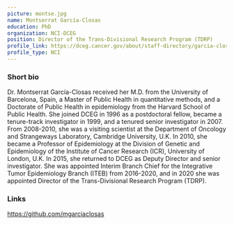 ```yaml
---
picture: montse.jpg
name: Montserrat García-Closas
education: PhD
organization: NCI-DCEG
position: Director of the Trans-Divisional Research Program (TDRP)
profile_link: https://dceg.cancer.gov/about/staff-directory/garcia-closas-montserrat
profile_type: NCI
---
```


### Short bio 
Dr. Montserrat García-Closas received her M.D. from the University of Barcelona, Spain, a Master of Public Health in quantitative methods, and a Doctorate of Public Health in epidemiology from the Harvard School of Public Health. She joined DCEG in 1996 as a postdoctoral fellow, became a tenure-track investigator in 1999, and a tenured senior investigator in 2007. From 2008-2010, she was a visiting scientist at the Department of Oncology and Strangeways Laboratory, Cambridge University, U.K. In 2010, she became a Professor of Epidemiology at the Division of Genetic and Epidemiology of the Institute of Cancer Research (ICR), University of London, U.K. In 2015, she returned to DCEG as Deputy Director and senior investigator. She was appointed Interim Branch Chief for the Integrative Tumor Epidemiology Branch (ITEB) from 2016-2020, and in 2020 she was appointed Director of the Trans-Divisional Research Program (TDRP).


### Links
<a href="https://github.com/mgarciaclosas">https://github.com/mgarciaclosas</a>

